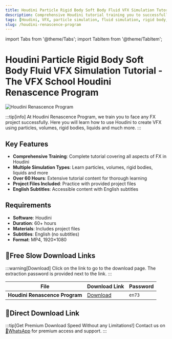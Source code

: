 ```yaml
---
title: Houdini Particle Rigid Body Soft Body Fluid VFX Simulation Tutorial - The VFX School Houdini Renascence Program
description: Comprehensive Houdini tutorial training you to successfully tackle any FX project. Learn to create VFX using particles, volumes, rigid bodies, liquids and more.
tags: [Houdini, VFX, particle simulation, fluid simulation, rigid body, soft body, visual effects, 3D animation, Houdini tutorial]
slug: /houdini-renascence-program
---
```

import Tabs from '@theme/Tabs';
import TabItem from '@theme/TabItem';

<!--Last updated: Sep 16 2025-->

# Houdini Particle Rigid Body Soft Body Fluid VFX Simulation Tutorial - The VFX School Houdini Renascence Program

![Houdini Renascence Program](https://www.gfxcamp.com/wp-content/uploads/2025/09/The-VFX-School-Houdini-Renascence-Program.jpg)

:::tip[info]
At Houdini Renascence Program, we train you to face any FX project successfully. Here you will learn how to use Houdini to create VFX using particles, volumes, rigid bodies, liquids and much more.
:::

## Key Features

- **Comprehensive Training**: Complete tutorial covering all aspects of FX in Houdini
- **Multiple Simulation Types**: Learn particles, volumes, rigid bodies, liquids and more
- **Over 60 Hours**: Extensive tutorial content for thorough learning
- **Project Files Included**: Practice with provided project files
- **English Subtitles**: Accessible content with English subtitles

## Requirements

- **Software**: Houdini
- **Duration**: 60+ hours
- **Materials**: Includes project files
- **Subtitles**: English (no subtitles)
- **Format**: MP4, 1920×1080

## 🐌Free Slow Download Links

:::warning[Download]
Click on the link to go to the download page. The extraction password is provided next to the link.
:::

| File | Download Link | Password |
| ---- | ------------- | -------- |
| **Houdini Renascence Program** | [Download](https://pan.baidu.com/s/1xbNC-IepwOWVAtGUOPcBiQ?pwd=en73) | `en73` |

## 🚀Direct Download Link
:::tip[Get Premium Download Speed Without any Limitations!]
Contact us on [💬WhatsApp](https://wa.me/+8613237610083) for premium  access and support.
:::